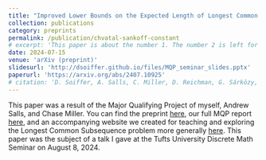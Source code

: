 ```yaml
---
title: "Improved Lower Bounds on the Expected Length of Longest Common Subsequences"
collection: publications
category: preprints
permalink: /publication/chvatal-sankoff-constant
# excerpt: 'This paper is about the number 1. The number 2 is left for future work.'
date: 2024-07-15
venue: 'arXiv (preprint)'
slidesurl: 'http://dsoiffer.github.io/files/MQP_seminar_slides.pptx'
paperurl: 'https://arxiv.org/abs/2407.10925'
# citation: 'D. Soiffer, A. Salls, C. Miller, D. Reichman, G. Sárközy, and G. T. Heineman. &quot;Improved Lower Bounds on the Expected Length of Longest Common Subsequences.&quot In: arXiv (July 2024).'
---
```


This paper was a result of the Major Qualifying Project of myself, Andrew Salls, and Chase Miller. You can find the preprint [here](https://arxiv.org/abs/2407.10925), our full MQP report [here](https://digital.wpi.edu/concern/student_works/wh246x39h), and an accompanying website we created for teaching and exploring the Longest Common Subsequence problem more generally [here](https://statistics-of-subsequences.github.io/). This paper was the subject of a talk I gave at the Tufts University Discrete Math Seminar on August 8, 2024.